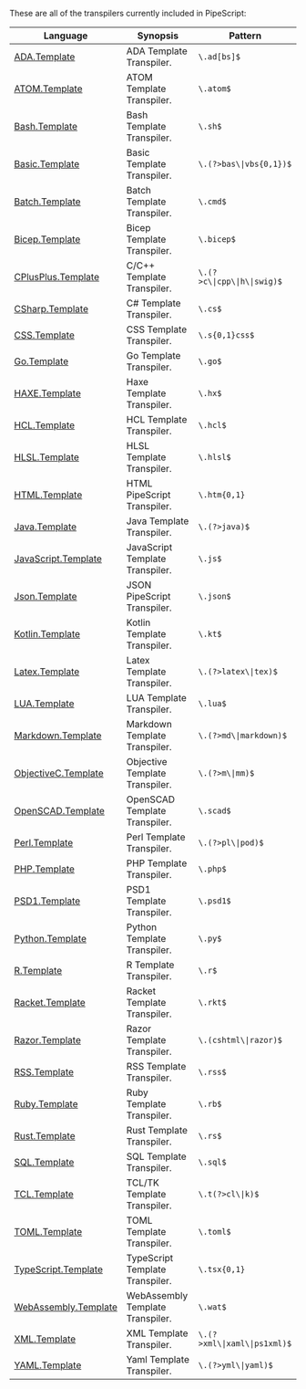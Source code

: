 These are all of the transpilers currently included in PipeScript:



|Language                                                                  |Synopsis                        |Pattern                         |
|--------------------------------------------------------------------------|--------------------------------|--------------------------------|
|[ADA.Template](Transpilers/Templates/ADA.Template.psx.ps1)                |ADA Template Transpiler.        |```\.ad[bs]$```                 |
|[ATOM.Template](Transpilers/Templates/ATOM.Template.psx.ps1)              |ATOM Template Transpiler.       |```\.atom$```                   |
|[Bash.Template](Transpilers/Templates/Bash.Template.psx.ps1)              |Bash Template Transpiler.       |```\.sh$```                     |
|[Basic.Template](Transpilers/Templates/Basic.Template.psx.ps1)            |Basic Template Transpiler.      |```\.(?>bas\\|vbs{0,1})$```     |
|[Batch.Template](Transpilers/Templates/Batch.Template.psx.ps1)            |Batch Template Transpiler.      |```\.cmd$```                    |
|[Bicep.Template](Transpilers/Templates/Bicep.Template.psx.ps1)            |Bicep Template Transpiler.      |```\.bicep$```                  |
|[CPlusPlus.Template](Transpilers/Templates/CPlusPlus.Template.psx.ps1)    |C/C++ Template Transpiler.      |```\.(?>c\\|cpp\\|h\\|swig)$``` |
|[CSharp.Template](Transpilers/Templates/CSharp.Template.psx.ps1)          |C# Template Transpiler.         |```\.cs$```                     |
|[CSS.Template](Transpilers/Templates/CSS.Template.psx.ps1)                |CSS Template Transpiler.        |```\.s{0,1}css$```              |
|[Go.Template](Transpilers/Templates/Go.Template.psx.ps1)                  |Go Template Transpiler.         |```\.go$```                     |
|[HAXE.Template](Transpilers/Templates/HAXE.Template.psx.ps1)              |Haxe Template Transpiler.       |```\.hx$```                     |
|[HCL.Template](Transpilers/Templates/HCL.Template.psx.ps1)                |HCL Template Transpiler.        |```\.hcl$```                    |
|[HLSL.Template](Transpilers/Templates/HLSL.Template.psx.ps1)              |HLSL Template Transpiler.       |```\.hlsl$```                   |
|[HTML.Template](Transpilers/Templates/HTML.Template.psx.ps1)              |HTML PipeScript Transpiler.     |```\.htm{0,1}```                |
|[Java.Template](Transpilers/Templates/Java.Template.psx.ps1)              |Java Template Transpiler.       |```\.(?>java)$```               |
|[JavaScript.Template](Transpilers/Templates/JavaScript.Template.psx.ps1)  |JavaScript Template Transpiler. |```\.js$```                     |
|[Json.Template](Transpilers/Templates/Json.Template.psx.ps1)              |JSON PipeScript Transpiler.     |```\.json$```                   |
|[Kotlin.Template](Transpilers/Templates/Kotlin.Template.psx.ps1)          |Kotlin Template Transpiler.     |```\.kt$```                     |
|[Latex.Template](Transpilers/Templates/Latex.Template.psx.ps1)            |Latex Template Transpiler.      |```\.(?>latex\\|tex)$```        |
|[LUA.Template](Transpilers/Templates/LUA.Template.psx.ps1)                |LUA Template Transpiler.        |```\.lua$```                    |
|[Markdown.Template](Transpilers/Templates/Markdown.Template.psx.ps1)      |Markdown Template Transpiler.   |```\.(?>md\\|markdown)$```      |
|[ObjectiveC.Template](Transpilers/Templates/ObjectiveC.Template.psx.ps1)  |Objective Template Transpiler.  |```\.(?>m\\|mm)$```             |
|[OpenSCAD.Template](Transpilers/Templates/OpenSCAD.Template.psx.ps1)      |OpenSCAD Template Transpiler.   |```\.scad$```                   |
|[Perl.Template](Transpilers/Templates/Perl.Template.psx.ps1)              |Perl Template Transpiler.       |```\.(?>pl\\|pod)$```           |
|[PHP.Template](Transpilers/Templates/PHP.Template.psx.ps1)                |PHP Template Transpiler.        |```\.php$```                    |
|[PSD1.Template](Transpilers/Templates/PSD1.Template.psx.ps1)              |PSD1 Template Transpiler.       |```\.psd1$```                   |
|[Python.Template](Transpilers/Templates/Python.Template.psx.ps1)          |Python Template Transpiler.     |```\.py$```                     |
|[R.Template](Transpilers/Templates/R.Template.psx.ps1)                    |R Template Transpiler.          |```\.r$```                      |
|[Racket.Template](Transpilers/Templates/Racket.Template.psx.ps1)          |Racket Template Transpiler.     |```\.rkt$```                    |
|[Razor.Template](Transpilers/Templates/Razor.Template.psx.ps1)            |Razor Template Transpiler.      |```\.(cshtml\\|razor)$```       |
|[RSS.Template](Transpilers/Templates/RSS.Template.psx.ps1)                |RSS Template Transpiler.        |```\.rss$```                    |
|[Ruby.Template](Transpilers/Templates/Ruby.Template.psx.ps1)              |Ruby Template Transpiler.       |```\.rb$```                     |
|[Rust.Template](Transpilers/Templates/Rust.Template.psx.ps1)              |Rust Template Transpiler.       |```\.rs$```                     |
|[SQL.Template](Transpilers/Templates/SQL.Template.psx.ps1)                |SQL Template Transpiler.        |```\.sql$```                    |
|[TCL.Template](Transpilers/Templates/TCL.Template.psx.ps1)                |TCL/TK Template Transpiler.     |```\.t(?>cl\\|k)$```            |
|[TOML.Template](Transpilers/Templates/TOML.Template.psx.ps1)              |TOML Template Transpiler.       |```\.toml$```                   |
|[TypeScript.Template](Transpilers/Templates/TypeScript.Template.psx.ps1)  |TypeScript Template Transpiler. |```\.tsx{0,1}```                |
|[WebAssembly.Template](Transpilers/Templates/WebAssembly.Template.psx.ps1)|WebAssembly Template Transpiler.|```\.wat$```                    |
|[XML.Template](Transpilers/Templates/XML.Template.psx.ps1)                |XML Template Transpiler.        |```\.(?>xml\\|xaml\\|ps1xml)$```|
|[YAML.Template](Transpilers/Templates/YAML.Template.psx.ps1)              |Yaml Template Transpiler.       |```\.(?>yml\\|yaml)$```         |



